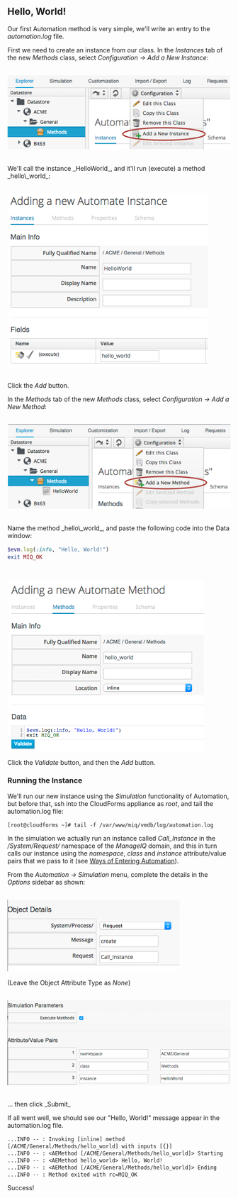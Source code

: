 ## Hello, World!

Our first Automation method is very simple, we'll write an entry to the _automation.log_ file.

First we need to create an instance from our class. In the _Instances_ tab of the new _Methods_ class, select _Configuration -> Add a New Instance_:
<br> <br>

![Screenshot](images/screenshot11.png)

<br>
We'll call the instance _HelloWorld_, and it'll run (execute) a method _hello\_world_:
<br> <br>

![Screenshot](images/screenshot12.png)

<br>Click the _Add_ button.

In the _Methods_ tab of the new _Methods_ class, select _Configuration -> Add a New Method_:
<br> <br>

![Screenshot](images/screenshot13.png)

<br>
Name the method _hello\_world_, and paste the following code into the Data window:

```ruby
$evm.log(:info, "Hello, World!")
exit MIQ_OK
```
<br>

![Screenshot](images/screenshot14.png)

Click the _Validate_ button, and then the _Add_ button.

### Running the Instance

We'll run our new instance using the _Simulation_ functionality of Automation, but before that, ssh into the CloudForms appliance as _root_, and tail the automation.log file:

```
[root@cloudforms ~]# tail -f /var/www/miq/vmdb/log/automation.log
```

In the simulation we actually run an instance called _Call\_Instance_ in the _/System/Request/_ namespace of the _ManageIQ_ domain, and this in turn calls our instance using the _namespace_, _class_ and _instance_ attribute/value pairs that we pass to it (see [Ways of Entering Automation](../chapter10/ways_of_entering_automation.md)).

From the _Automation -> Simulation_ menu, complete the details in the _Options_ sidebar as shown:
<br> <br>

![Screenshot](images/screenshot15.png)


(Leave the Object Attribute Type as _None_)
<br> <br>

![Screenshot](images/screenshot16.png)

<br>
... then click _Submit_

If all went well, we should see our "Hello, World!" message appear in the automation.log file.


```
...INFO -- : Invoking [inline] method [/ACME/General/Methods/hello_world] with inputs [{}]
...INFO -- : <AEMethod [/ACME/General/Methods/hello_world]> Starting
...INFO -- : <AEMethod hello_world> Hello, World!
...INFO -- : <AEMethod [/ACME/General/Methods/hello_world]> Ending
...INFO -- : Method exited with rc=MIQ_OK
```
Success!
